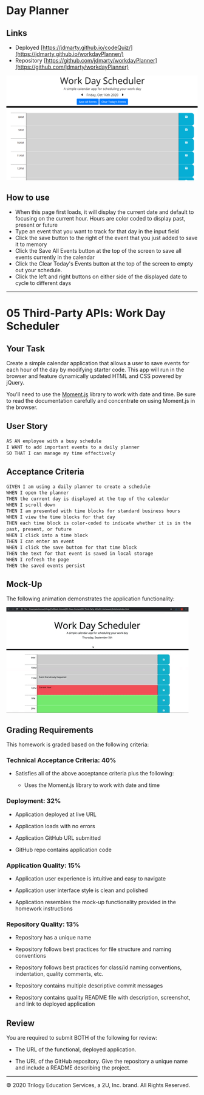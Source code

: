 # Day Planner

## Links

 - Deployed [https://jdmarty.github.io/codeQuiz/](https://jdmarty.github.io/workdayPlanner/)
 - Repository [https://github.com/jdmarty/workdayPlanner](https://github.com/jdmarty/workdayPlanner)

![Day Planner](https://github.com/jdmarty/workdayPlanner/blob/main/Assets/deployedScreenshot.PNG)

## How to use
 - When this page first loads, it will display the current date and default to focusing on the current hour. Hours are color coded to display past, present or future
 - Type an event that you want to track for that day in the input field 
 - Click the save button to the right of the event that you just added to save it to memory
 - Click the Save All Events button at the top of the screen to save all events currently in the calendar
 - Click the Clear Today's Events button at the top of the screen to empty out your schedule.
 - Click the left and right buttons on either side of the displayed date to cycle to different days 
-------------------------------------------------------------------

# 05 Third-Party APIs: Work Day Scheduler

## Your Task

Create a simple calendar application that allows a user to save events for each hour of the day by modifying starter code. This app will run in the browser and feature dynamically updated HTML and CSS powered by jQuery.

You'll need to use the [Moment.js](https://momentjs.com/) library to work with date and time. Be sure to read the documentation carefully and concentrate on using Moment.js in the browser.


## User Story

```
AS AN employee with a busy schedule
I WANT to add important events to a daily planner
SO THAT I can manage my time effectively
```


## Acceptance Criteria

```
GIVEN I am using a daily planner to create a schedule
WHEN I open the planner
THEN the current day is displayed at the top of the calendar
WHEN I scroll down
THEN I am presented with time blocks for standard business hours
WHEN I view the time blocks for that day
THEN each time block is color-coded to indicate whether it is in the past, present, or future
WHEN I click into a time block
THEN I can enter an event
WHEN I click the save button for that time block
THEN the text for that event is saved in local storage
WHEN I refresh the page
THEN the saved events persist
```


## Mock-Up

The following animation demonstrates the application functionality:

![day planner demo](./Assets/05-third-party-apis-homework-demo.gif)


## Grading Requirements

This homework is graded based on the following criteria: 

### Technical Acceptance Criteria: 40%

* Satisfies all of the above acceptance criteria plus the following:

  * Uses the Moment.js library to work with date and time

### Deployment: 32%

* Application deployed at live URL

* Application loads with no errors

* Application GitHub URL submitted

* GitHub repo contains application code

### Application Quality: 15%

* Application user experience is intuitive and easy to navigate

* Application user interface style is clean and polished

* Application resembles the mock-up functionality provided in the homework instructions

### Repository Quality: 13%

* Repository has a unique name

* Repository follows best practices for file structure and naming conventions

* Repository follows best practices for class/id naming conventions, indentation, quality comments, etc.

* Repository contains multiple descriptive commit messages

* Repository contains quality README file with description, screenshot, and link to deployed application


## Review

You are required to submit BOTH of the following for review:

* The URL of the functional, deployed application.

* The URL of the GitHub repository. Give the repository a unique name and include a README describing the project.

- - -
© 2020 Trilogy Education Services, a 2U, Inc. brand. All Rights Reserved.
